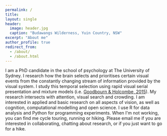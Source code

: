 ```yaml
---
permalink: /
title: 
layout: single
header:
  image: header.jpg
  caption: "Budawangs Wilderness, Yuin Country, NSW"
excerpt: "About me"
author_profile: true
redirect_from: 
  - /about/
  - /about.html
---
```


I am a PhD candidate in the school of psychology at The University of Sydney. I research how the brain selects and prioritises certain visual events from the constantly changing stream of information provided by the visual system. I study this temporal selection using rapid visual serial presentation and mixture models (i.e. [Goodbourn & Holcombe, 2015](http://www.psych.usyd.edu.au/staff/alexh/research/papers/GoodbournHolcombe2015_Postprint_1_0.pdf)). My research intersects with attention, visual search and crowding. I am interested in applied and basic research on all aspects of vision, as well as cognition, computational modelling and open science. I use R for data analysis and Python for programming experiments. When I'm not working, you can find me cycle touring, running or hiking. Please email me if you are interested in collaborating, chatting about research, or if you just want to go for a hike. 

